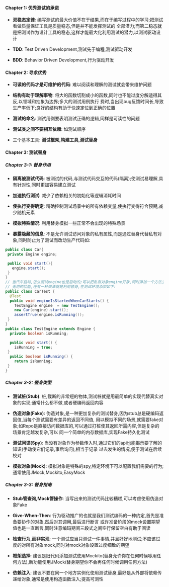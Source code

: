 #### Chapter 1: 优秀测试的承诺

- **双稳态定律**: 编写测试的最大价值不在于结果,而在于编写过程中的学习;把测试看做质量保证工具是质量稳态,但是并不能发挥测试的
全部潜力;而第二稳态就是把测试作为设计工具的稳态,这样才能最大化利用测试的潜力,以测试驱动设计

- **TDD**: Test Driven Development,测试先于编程,测试驱动开发

- **BDD**: Behavior Driven Development,行为驱动开发



#### Chapter 2: 寻求优秀

- **可读的代码才是可维护的代码**: 难以阅读和理解的测试就会带来维护问题

- **结构有助于理解事物**: 将大的函数切割成小的函数,同时也不能过度分解适得其反,以领域和抽象为边界;多大的测试用例执行
费时,当出现bug反馈时间长,导致生产率低下;良好的结构有助于快速定位到正确的位置

- **测试的命名**: 测试用例要表明测试正确的逻辑,同样是可读性的问题

- **测试类之间不要相互依赖**: 如测试顺序

- 三个基本工具: **测试框架,构建工具,测试替身**



#### Chapter 3: 测试替身

##### Chapter 3-1: 替身作用

- **隔离被测试代码**: 被测试的代码,与测试代码交互的代码(隔离);使测试易理解,具有针对性,同时更加容易建立测试

- **加速执行测试**: 减少了依赖相关的初始化等逻辑消耗时间

- **使执行变得确定**: 精确控制测试场景中的所有依赖变量,使执行变得符合预期,减少随机元素

- **模拟特殊情况**: 利用替身模拟一些正常不会出现的特殊场景

- **暴露隐藏的信息**: 不是允许测试访问对象的私有属性,而是通过替身代替私有对象,同时防止为了测试而改动生产代码如:
```java
public class Car{
 private Engine engine;

 public void start(){
   engine.start();
 }
}
// 当汽车启动,怎么测试engine也是启动的;可以把私有对象engine开放,同时添加一个方法去判断,但是这样就仅仅为测试添加了
// 无用的功能,还有一种做法就是利用替身,在测试环境添加如下:
public class CarTest {
  @Test
  public void engineIsStartedWhenCarStarts() {
    TestEngine engine  = new TestEngine();
    new Car(engine).start();
    assertTrue(engine.isRunning());
 }
}
public class TestEngine extends Engine {
  private boolean isRunning;

  public void start() {
    isRunning = true;
 }
  public boolean isRunning() {
    return isRunning;
 }
}
```
##### Chapter 3-2: 替身类型

- **测试桩(Stub)**: 桩,截断的非常短的物体,测试桩就是用最简单的实现代替真实对象的实现;通常什么都不做,或者硬编码返回内容

- **伪造对象(Fake)**: 伪造对象,是一种更加复杂的测试替身,因为stub总是硬编码返回值,当每个测试需要有差异的返回不同值,
用以模拟不同的场景,就需要fake对象;如Repo是直接访问数据库的,可以通过打桩使其返回所需内容,但是复杂的场景肯定越发复杂,可以
同一个简单的内存数据库,实现Fake持久化测试

- **测试间谍(Spy)**: 当没有对象作为参数传入时,通过它们的api也能揭示要了解的知识(手动使它们记录,事后询问),相当于记录
过去发生的情况,便于测试在后续校对

- **模拟对象(Mock)**: 模拟对象是特殊的spy,特定环境下可以配置我们需要的行为;通常使用JMock,Mockito,EasyMock


##### Chapter 3-3: 替身指南 

- **Stub管查询,Mock管操作**: 当写出来的测试代码比较糟糕,可以考虑使用伪造对象Fake

- **Give-When-Then**: 行为驱动推广的也就是我们测试编码的一种约定,首先是准备要协作的对象,然后对其调用,最后进行断言
或许准备阶段的mock设置期望值也是一直断言,同时注意编码期间三段式之间空行保留空白有助于阅读

- **检查行为,而非实现**: 一个测试应当只测试一件事情,并且好好地测试;不应该过度的对所有对象mock,同时对mock对象设置过度细致的期望

- **框架选择**: 建议是旧代码添加测试使用Mockito(替身允许你在任何时候嗲用任何方法),新功能使用JMock(替身期望你不会再任何时候调用任何方法)

- **依赖注入**: 建议不要在同一个地方实例化使用测试替身,最好是从外部将依赖传递给对象,通常是使用构造函数注入;提高可测性